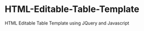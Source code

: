 HTML-Editable-Table-Template
============================

HTML Editable Table Template using JQuery and Javascript
